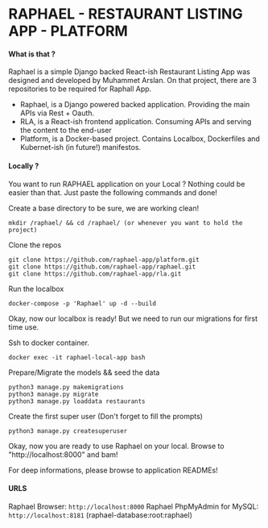 # RAPHAEL - RESTAURANT LISTING APP - PLATFORM

#### What is that ? 

Raphael is a simple Django backed React-ish Restaurant Listing App was designed and developed by Muhammet Arslan. On that project, there are 3 repositories to be required for Raphall App.
- Raphael, is a Django powered backed application. Providing the main APIs via Rest + Oauth.
- RLA, is a React-ish frontend application. Consuming APIs and serving the content to the end-user
- Platform, is a Docker-based project. Contains Localbox, Dockerfiles and Kubernet-ish (in future!) manifestos.

#### Locally ? 

You want to run RAPHAEL application on your Local ? Nothing could be easier than that. Just paste the following commands and done!

Create a base directory to be sure, we are working clean!
```
mkdir /raphael/ && cd /raphael/ (or whenever you want to hold the project)
```
Clone the repos
``````
git clone https://github.com/raphael-app/platform.git
git clone https://github.com/raphael-app/raphael.git
git clone https://github.com/raphael-app/rla.git
``````
Run the localbox
```
docker-compose -p 'Raphael' up -d --build
```

Okay, now our localbox is ready! But we need to run our migrations for first time use.

Ssh to  docker container.
```
docker exec -it raphael-local-app bash
```
Prepare/Migrate the models && seed the data
```
python3 manage.py makemigrations
python3 manage.py migrate
python3 manage.py loaddata restaurants
``` 
Create the first super user (Don't forget to fill the prompts)
```
python3 manage.py createsuperuser
```

Okay, now you are ready to use Raphael on your local. Browse to "http://localhost:8000" and bam!

For deep informations, please browse to application READMEs!

#### URLS

Raphael Browser: `http://localhost:8000`
Raphael PhpMyAdmin for MySQL: `http://localhost:8181` (raphael-database:root:raphael)


